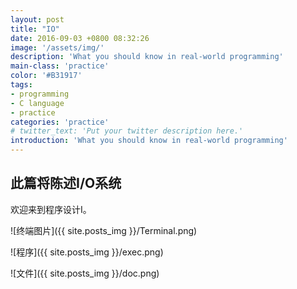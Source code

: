 ```yaml
---
layout: post
title: "IO"
date: 2016-09-03 +0800 08:32:26
image: '/assets/img/'
description: 'What you should know in real-world programming'
main-class: 'practice'
color: '#B31917'
tags:
- programming
- C language
- practice
categories: 'practice'
# twitter_text: 'Put your twitter description here.'
introduction: 'What you should know in real-world programming'
---
```


## 此篇将陈述I/O系统

欢迎来到程序设计I。

![终端图片]({{ site.posts_img }}/Terminal.png)

![程序]({{ site.posts_img }}/exec.png)

![文件]({{ site.posts_img }}/doc.png)
